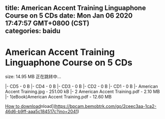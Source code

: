 
title: American Accent Training Linguaphone Course on 5 CDs
date: Mon Jan 06 2020 17:47:57 GMT+0800 (CST)    
categories: baidu
---

# American Accent Training Linguaphone Course on 5 CDs
size: 14.95 MB
 正在跳转中...
 
|- CD5 - 0 B
|- CD4 - 0 B
|- CD3 - 0 B
|- CD2 - 0 B
|- CD1 - 0 B
|- American Accent Training.jpg - 251.00 kB
|- 2 American Accent Training.pdf - 2.10 MB
|- 1(eBook)American Accent Training.pdf - 12.60 MB

[How to download](https://bpcam.bemobtrk.com/go/2ceec3aa-1ca2-46d6-b9ff-aaa5c184517c?jno=2105)nload](https://bpcam.bemobtrk.com/go/2ceec3aa-1ca2-46d6-b9ff-aaa5c184517c?jno=2041)